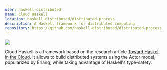 ```yaml
---
user: haskell-distributed
name: Cloud Haskell
location: haskell-distributed/distributed-process
description: A Haskell framework for distributed computing
repository: https://github.com/haskell-distributed/distributed-process
---
```


<a href="http://hackage.haskell.org/package/distributed-process" target="_blank">
    <img src="https://img.shields.io/hackage/v/distributed-process.svg">
</a>

Cloud Haskell is a framework based on the research article [Toward Haskell in the Cloud](https://simon.peytonjones.org/haskell-cloud/). It allows to build distributed systems using the Actor model, popularized by Erlang, while taking advantage of Haskell's type-safety.
